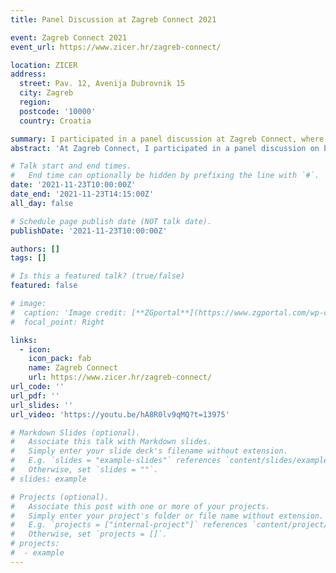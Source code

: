 ```yaml
---
title: Panel Discussion at Zagreb Connect 2021

event: Zagreb Connect 2021
event_url: https://www.zicer.hr/zagreb-connect/

location: ZICER
address:
  street: Pav. 12, Avenija Dubrovnik 15
  city: Zagreb
  region: 
  postcode: '10000'
  country: Croatia

summary: I participated in a panel discussion at Zagreb Connect, where we discussed building successful and sustainable startup ecosystems.
abstract: 'At Zagreb Connect, I participated in a panel discussion on building successful and sustainable startup ecosystems. The panel included experts from different countries and covered topics such as mapping the local market, collaborating with the government, and creating a positive internal ecosystem culture. We also shared recent success stories from respective ecosystems.'

# Talk start and end times.
#   End time can optionally be hidden by prefixing the line with `#`.
date: '2021-11-23T10:00:00Z'
date_end: '2021-11-23T14:15:00Z'
all_day: false

# Schedule page publish date (NOT talk date).
publishDate: '2021-11-23T10:00:00Z'

authors: []
tags: []

# Is this a featured talk? (true/false)
featured: false

# image:
#  caption: 'Image credit: [**ZGportal**](https://www.zgportal.com/wp-content/uploads/2021/11/zagreb-connect-2021.jpg)'
#  focal_point: Right

links:
  - icon: 
    icon_pack: fab
    name: Zagreb Connect
    url: https://www.zicer.hr/zagreb-connect/
url_code: ''
url_pdf: ''
url_slides: ''
url_video: 'https://youtu.be/hA8R0lv9qMQ?t=13975'

# Markdown Slides (optional).
#   Associate this talk with Markdown slides.
#   Simply enter your slide deck's filename without extension.
#   E.g. `slides = "example-slides"` references `content/slides/example-slides.md`.
#   Otherwise, set `slides = ""`.
# slides: example

# Projects (optional).
#   Associate this post with one or more of your projects.
#   Simply enter your project's folder or file name without extension.
#   E.g. `projects = ["internal-project"]` references `content/project/deep-learning/index.md`.
#   Otherwise, set `projects = []`.
# projects:
#  - example
---
```

